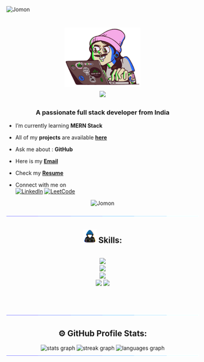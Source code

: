 <p align="left"> <img src="https://komarev.com/ghpvc/?username=Jomonhh&label=Profile%20views&color=707070&style=flat" alt="Jomon" /> </p>

<h1 align="center">
<img src="https://github.com/Jomonhh/Jomonhh/blob/main/Assets/Programmer.gif" height="155" width="200" align="middle"/>  <br>  <img src="https://readme-typing-svg.herokuapp.com/?font=Righteous&size=35&&&color=62dafc&center=true&vCenter=true&width=500&height=70&duration=2500&lines=Hi+There+!+;+I'm+Jomon+Joy+!;" />
</h1>

<h3 align="center">A passionate full stack developer from India</h3>


-  I’m currently learning   **MERN Stack**


-  All of my **projects** are available <a a href="https://jomonh.netlify.app/" target="_blank">**here**</a>


-  Ask me about    : **GitHub**


-  Here is my <a href="mailto:info.jomonh@gmail.com." target="_blank"> **Email**</a>


- Check my <a href="https://github.com/Jomonhh/Jomonhh/assets/146743628/4b5cf687-b90b-4433-b951-45891bb9801e" target="_blank">**Resume**</a>


- Connect  with me on <br>
[![LinkedIn](https://img.shields.io/badge/linkedin-%2320232a.svg?style=normal&logo=linkedIn&logoColor=%230077B5)](https://www.linkedin.com/in/jomonh)
[![LeetCode](https://img.shields.io/badge/LeetCode-%2320232a.svg?style=normal&logo=LeetCode&logoColor=%FFA116)](https://leetcode.com/u/Jomonh/)

<p align="center"><img src="https://github-profile-trophy.vercel.app/?username=Jomonhh" target="_blank" alt="Jomon" /> </p>

<img src="https://raw.githubusercontent.com/Jomonhh/Jomonhh/main/Assets/horizontal%20line%20.gif"><br>

## <div align="center"><img src = "https://github.com/Jomonhh/Jomonhh/blob/main/Assets/Coder.gif" width = 35px> Skills:
  </div>

<br/>
<div align="center">
    <img src="https://skillicons.dev/icons?i=java,html,css,javascript,typescript" /><br>
    <img src="https://skillicons.dev/icons?i=tailwind,bootstrap,react,redux,angular" /><br>
    <img src="https://skillicons.dev/icons?i=nodejs,nextjs,express,mysql,mongodb"/><br>
 <img src="https://skillicons.dev/icons?i=docker,kubernetes,git,github,firebase" />
  <img
    src="https://skillicons.dev/icons?i=spring" /><br>
</div>

<br><br>

<img src="https://raw.githubusercontent.com/Jomonhh/Jomonhh/main/Assets/horizontal%20line%20.gif"><br>

## <div align="center">⚙️ GitHub Profile Stats:
  </div>
<div align="center">
<img src="https://github-readme-stats.vercel.app/api?username=Jomonhh&theme=react&show_icons=true&hide_border=true&count_private=true"  width="400" height="150"  alt="stats graph"  />
<img src="https://github-readme-streak-stats.herokuapp.com/?user=Jomonhh&theme=react&hide_border=true" width="400" height="150"  alt="streak graph"  />
<img src="https://github-readme-stats.vercel.app/api/top-langs/?username=Jomonhh&theme=react&show_icons=true&hide_border=true&layout=compact" width="400" height="150"  alt="languages graph"  />
</div>

<img src="https://raw.githubusercontent.com/Jomonhh/Jomonhh/main/Assets/horizontal%20line%20.gif">



